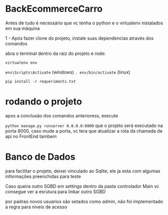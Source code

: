 # BackEcommerceCarro
Antes de tudo é necessário que vc tenha o python e o virtualenv nistalados em sua máquina


1 - Após fazer clone do projeto, instale suas dependencias através dos comandos

abra o terminal dentro da raiz do projeto e rode:

`virtualenv env`

`env\Scripts\Activate` (windows)
`. env/bin/activate` (linux)

`pip install -r requeriments.txt`

# rodando o projeto

apos a conclusão dos comandos anterioress, execute 

`python manage.py runserver 0.0.0.0:8000` que o projeto será executado na porta 8000, caso mude a porta, vc tera que atualizar a rota da chamada de api no FrontEnd tambem

# Banco de Dados
para facilitar o projeto, deixei vinculado ao Sqlite, ele ja esta com algumas informações preenchidas para teste

Caso queira outro SGBD em settings dentro da pasta controlador Main vc consegue ver a esrutura para linkar outro SGBD

por padrao novos usuarios são setados como admin, não foi implementado a regra para niveis de acesso


